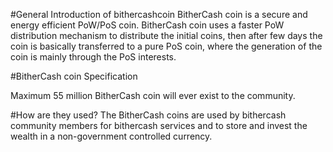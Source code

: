 #General Introduction of bithercashcoin
BitherCash coin is a secure and energy efficient PoW/PoS coin. BitherCash coin uses a faster PoW distribution mechanism to distribute the initial coins, then after few days the coin is basically transferred to a pure PoS coin, where the generation of the coin is mainly through the PoS interests.

#BitherCash coin Specification

Maximum 55 million BitherCash coin will ever exist to the community.

#How are they used?
The BitherCash coins are used by bithercash community members for bithercash services and to store and invest the wealth in a non-government controlled currency. 




